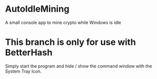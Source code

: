 # AutoIdleMining

A small console app to mine crypto while Windows is idle

# This branch is only for use with BetterHash

Simply start the program and hide / show the command window with the System Tray Icon.

